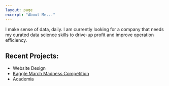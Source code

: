 ```yaml
---
layout: page
excerpt: "About Me..."
---
```


I make sense of data, daily. I am currently looking for a company that needs my curated data science skills to drive-up profit and improve operation efficiency.

## Recent Projects:

- Website Design
- [Kaggle March Madness Competition](https://github.com/Hakeem-7/Kaggle_EDA_Competition)
- Academia
